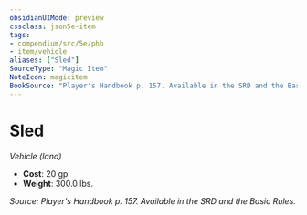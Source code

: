 ```yaml
---
obsidianUIMode: preview
cssclass: json5e-item
tags:
- compendium/src/5e/phb
- item/vehicle
aliases: ["Sled"]
SourceType: "Magic Item"
NoteIcon: magicitem
BookSource: "Player's Handbook p. 157. Available in the SRD and the Basic Rules."
---
```

# Sled
*Vehicle (land)*  

- **Cost**: 20 gp
- **Weight**: 300.0 lbs.

*Source: Player's Handbook p. 157. Available in the SRD and the Basic Rules.*